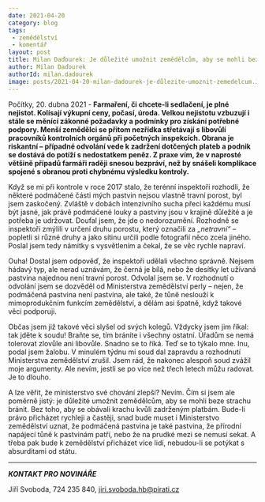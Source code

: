 ```yaml
---
date: 2021-04-20
category: blog
tags:
 - zemědělství
 - komentář
layout: post
title: Milan Daďourek: Je důležité umožnit zemědělcům, aby se mohli beze strachu bránit
author: Milan Daďourek
authorId: milan.dadourek
image: posts/2021-04-20-milan-dadourek-je-důlezite-umoznit-zemedelcum.JPG
---
```


Počítky, 20. dubna 2021 - **Farmaření, či chcete-li sedlačení, je plné nejistot. Kolísají výkupní ceny, počasí, úroda. Velkou nejistotu vzbuzují i stále se měnící zákonné požadavky a podmínky pro získání potřebné podpory. Menší zemědělci se přitom nezřídka střetávají s libovůlí pracovníků kontrolních orgánů při početných inspekcích. Obrana je riskantní – případné odvolání vede k zadržení dotčených plateb a podnik se dostává do potíží s nedostatkem peněz. Z praxe vím, že v naprosté většině případů farmáři raději snesou bezpráví, než by snášeli komplikace spojené s obranou proti chybnému výsledku kontroly.**

Když se mi při kontrole v roce 2017 stalo, že terénní inspektoři rozhodli, že některé podmáčené části mých pastvin nejsou vlastně travní porost, byl jsem zaskočený. Zvláště v dobách intenzivního sucha přeci každému musí být jasné, jak právě podmáčené louky a pastviny jsou v krajině důležité a je potřeba je udržovat. Doufal jsem, že jde o nedorozumění. Rozhodně se inspektoři zmýlili v určení druhu porostu, který označili za *„netravní“* – popletli si různé druhy a jako sítinu určili podle fotografií něco zcela jiného. Poslal jsem tedy námitky s vysvětlením a čekal, že se věc rychle napraví. 

Ouha! Dostal jsem odpověď, že inspektoři udělali všechno správně. Nejsem hádavý typ, ale nerad uznávám, že černá je bílá, nebo že desítky let užívaná pastvina najednou není travní porost. Odvolal jsem se. V rozhodnutí o odvolání jsem se dozvěděl od Ministerstva zemědělství perly – nejen, že podmáčená pastvina není pastvina, ale také, že tůně neslouží k mimoprodukčním funkcím zemědělství, a dělám asi špatně, když takové věci podporuji.

Občas jsem již takové věci slyšel od svých kolegů. Vždycky jsem jim říkal: tak jděte k soudu! Braňte se, tím bráníte i všechny ostatní. Úřadům se nemá tolerovat zlovůle ani libovůle. Snadno se to říká. Teď se to týkalo mne. Inu, podal jsem žalobu. V minulém týdnu mi soud dal zapravdu a rozhodnutí Ministerstva zemědělství zrušil. Jsem rád, že nakonec alespoň soud zvážil moje argumenty. Ale nevím, jestli se po více než třech letech můžu radovat. Je to dlouho.

A lze věřit, že ministerstvo své chování zlepší? Nevím. Čím si jsem ale poměrně jistý: je důležité umožnit zemědělcům, aby se mohli beze strachu bránit. Bez toho, aby se obávali krachu kvůli zadrženým platbám. Bude-li právo přicházet rychleji a častěji, snad bude muset i Ministerstvo zemědělství uznat, že podmáčená pastvina je také pastvina, že přírodní napájecí tůně k pastvinám patří, nebo že na prudké mezi se nemusí sekat. A třeba pak bude k zemědělství přicházet více lidí, nebudou-li se potýkat s absurditami od státu.

---

***KONTAKT PRO NOVINÁŘE*** 

Jiří Svoboda, 724 235 840, <jiri.svoboda.hb@pirati.cz>
